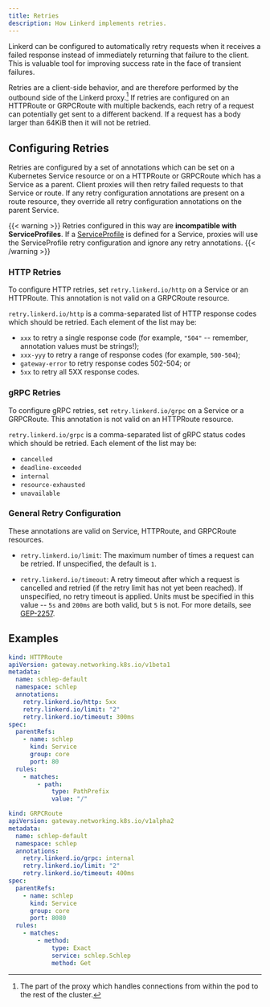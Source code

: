 ```yaml
---
title: Retries
description: How Linkerd implements retries.
---
```


Linkerd can be configured to automatically retry requests when it receives a
failed response instead of immediately returning that failure to the client.
This is valuable tool for improving success rate in the face of transient
failures.

Retries are a client-side behavior, and are therefore performed by the
outbound side of the Linkerd proxy.[^1] If retries are configured on an
HTTPRoute or GRPCRoute with multiple backends, each retry of a request can
potentially get sent to a different backend. If a request has a body larger than
64KiB then it will not be retried.

## Configuring Retries

Retries are configured by a set of annotations which can be set on a Kubernetes
Service resource or on a HTTPRoute or GRPCRoute which has a Service as a parent.
Client proxies will then retry failed requests to that Service or route. If any
retry configuration annotations are present on a route resource, they override
all retry configuration annotations on the parent Service.

{{< warning >}}
Retries configured in this way are **incompatible with ServiceProfiles**. If a
[ServiceProfile](../features/service-profiles/) is defined for a Service,
proxies will use the ServiceProfile retry configuration and ignore any retry
annotations.
{{< /warning >}}

### HTTP Retries

To configure HTTP retries, set `retry.linkerd.io/http` on a Service or an
HTTPRoute. This annotation is not valid on a GRPCRoute resource.

`retry.linkerd.io/http` is a comma-separated list of HTTP response codes
which should be retried. Each element of the list may be:

+ `xxx` to retry a single response code (for example, `"504"` -- remember,
  annotation values must be strings!);
+ `xxx-yyy` to retry a range of response codes (for example, `500-504`);
+ `gateway-error` to retry response codes 502-504; or
+ `5xx` to retry all 5XX response codes.

### gRPC Retries

To configure gRPC retries, set `retry.linkerd.io/grpc` on a Service or a
GRPCRoute. This annotation is not valid on an HTTPRoute resource.

`retry.linkerd.io/grpc` is a comma-separated list of gRPC status codes which
should be retried. Each element of the list may be:

+ `cancelled`
+ `deadline-exceeded`
+ `internal`
+ `resource-exhausted`
+ `unavailable`

### General Retry Configuration

These annotations are valid on Service, HTTPRoute, and GRPCRoute resources.

+ `retry.linkerd.io/limit`: The maximum number of times a request can be
retried. If unspecified, the default is `1`.

+ `retry.linkerd.io/timeout`: A retry timeout after which a request is cancelled
and retried (if the retry limit has not yet been reached). If unspecified, no
retry timeout is applied. Units must be specified in this value -- `5s` and
`200ms` are both valid, but `5` is not. For more details, see
[GEP-2257](https://gateway-api.sigs.k8s.io/geps/gep-2257/).

## Examples

```yaml
kind: HTTPRoute
apiVersion: gateway.networking.k8s.io/v1beta1
metadata:
  name: schlep-default
  namespace: schlep
  annotations:
    retry.linkerd.io/http: 5xx
    retry.linkerd.io/limit: "2"
    retry.linkerd.io/timeout: 300ms
spec:
  parentRefs:
    - name: schlep
      kind: Service
      group: core
      port: 80
  rules:
    - matches:
        - path:
            type: PathPrefix
            value: "/"
```

```yaml
kind: GRPCRoute
apiVersion: gateway.networking.k8s.io/v1alpha2
metadata:
  name: schlep-default
  namespace: schlep
  annotations:
    retry.linkerd.io/grpc: internal
    retry.linkerd.io/limit: "2"
    retry.linkerd.io/timeout: 400ms
spec:
  parentRefs:
    - name: schlep
      kind: Service
      group: core
      port: 8080
  rules:
    - matches:
        - method:
            type: Exact
            service: schlep.Schlep
            method: Get
```

[^1]: The part of the proxy which handles connections from within the pod to the
    rest of the cluster.
